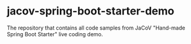 # jacov-spring-boot-starter-demo

The repository that contains all code samples from JaCoV "Hand-made Spring Boot Starter" live coding demo.
